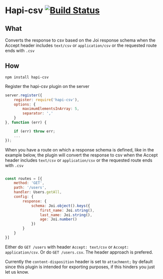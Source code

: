 # Hapi-csv [![Build Status](https://travis-ci.org/Salesflare/hapi-csv.svg?branch=master)](https://travis-ci.org/Salesflare/hapi-csv)

## What
Converts the response to csv based on the Joi response schema when the Accept header includes `text/csv` or `application/csv` or the requested route ends with `.csv`

## How

`npm install hapi-csv`

Register the hapi-csv plugin on the server

```javascript
server.register({
	register: require('hapi-csv'),
	options: {
		maximumElementsInArray: 5,
		separator: ','
	}
}, function (err) {

	if (err) throw err;
	...
});
```

When you have a route on which a response schema is defined, like in the example below, the plugin will convert the response to csv when the Accept header includes `text/csv` or `application/csv` or the requested route ends with `.csv`

```javascript

const routes = [{
    method: 'GET',
    path: '/users',
    handler: Users.getAll,
    config: {
        response: {
            schema: Joi.object().keys({
                first_name: Joi.string(),
                last_name: Joi.string(),
                age: Joi.number()
            })
        }
    }
}]
```

Either do `GET /users` with header `Accept: text/csv` or `Accept: application/csv`.
Or do `GET /users.csv`.
The header approach is prefered.

Currently the `content-disposition` header is set to `attachment;` by default since this plugin is intended for exporting purposes, if this hinders you just let us know.
